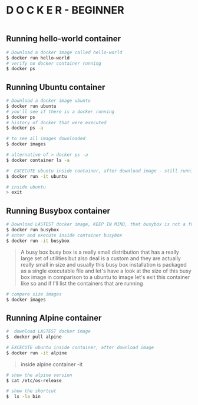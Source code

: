 # D O C K E R - BEGINNER

```bash
```
## Running hello-world container

```bash
# Download a docker image called hello-world
$ docker run hello-world
# verify no docker container running
$ docker ps
```

## Running Ubuntu container
```bash
# Download a docker image ubuntu
$ docker run ubuntu
# you'll see if there is a docker running
$ docker ps
# history of docker that were executed 
$ docker ps -a

# to see all images downloaded
$ docker images

# alternative of > docker ps -a
$ docker container ls -a 

#  EXCECUTE ubuntu inside container, after download image - still running
$ docker run -it ubuntu

# inside ubuntu 
> exit
```

## Running Busybox container

```bash
# Download LASTEST docker image, KEEP IN MIND, that busybox is not a full features linux Os
$ docker run busybox
# enter and execute inside container busybox
$ docker run -it busybox
```


> A busy box busy box is a really small distribution that has a really large
set of utilities but also
deal is a custom and they are actually really small in size and usually
this busy box installation is
packaged as a single executable file and let's have a look at the size of
this busy box image in comparison
to a ubuntu to image let's exit this container like so and if l'll list the
containers that are running


```bash
# compare size images
$ docker images
```


## Running Alpine container


```bash
#  download LASTEST docker image
$  docker pull alpine

# EXCECUTE ubuntu inside container, after download image
$ docker run -it alpine
```
> inside alpine container -it

```bash
# show the alpine version
$ cat /etc/os-release

# show the shortcut
$  ls -la bin
```
